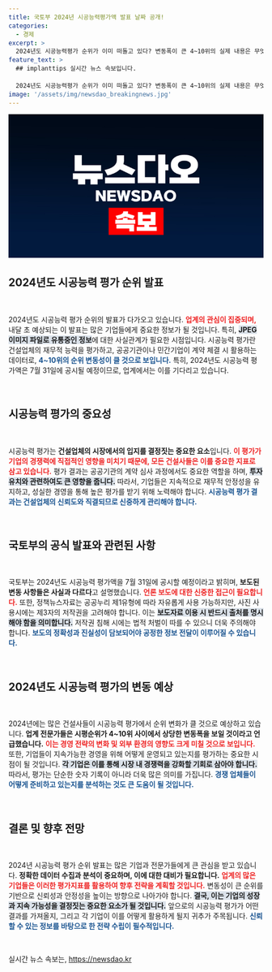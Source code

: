 ```yaml
---
title: 국토부 2024년 시공능력평가액 발표 날짜 공개!
categories:
  - 경제
excerpt: >
  2024년도 시공능력평가 순위가 이미 떠돌고 있다? 변동폭이 큰 4~10위의 실제 내용은 무엇일까? 국토부의 경고와 함께 진실을 파헤쳐 보자! 클릭할 준비 되셨나요?
feature_text: >
  ## implanttips 실시간 뉴스 속보입니다.

  2024년도 시공능력평가 순위가 이미 떠돌고 있다? 변동폭이 큰 4~10위의 실제 내용은 무엇일까? 국토부의 경고와 함께 진실을 파헤쳐 보자! 클릭할 준비 되셨나요?
image: '/assets/img/newsdao_breakingnews.jpg'
---
```


<p><img src="/assets/img/newsdao_breakingnews.jpg" alt="implanttips 속보" /></p>

<h2 data-ke-size="size26">2024년도 시공능력 평가 순위 발표</h2>

<p data-ke-size="size16">&nbsp;</p>

<p>2024년도 시공능력 평가 순위의 발표가 다가오고 있습니다. <b><span style="color: #ee2323;">업계의 관심이 집중되며,</span></b> 내달 초 예상되는 이 발표는 많은 기업들에게 중요한 정보가 될 것입니다. 특히, <b><span style="background-color: #21538527;">JPEG 이미지 파일로 유통중인 정보</span></b>에 대한 사실관계가 필요한 시점입니다. 시공능력 평가란 건설업체의 재무적 능력을 평가하고, 공공기관이나 민간기업이 계약 체결 시 활용하는 데이터로, <b><span style="color: #1a5490;">4~10위의 순위 변동성이 클 것으로 보입니다.</span></b> 특히, 2024년도 시공능력 평가액은 7월 31일에 공시될 예정이므로, 업계에서는 이를 기다리고 있습니다.</p>

<p data-ke-size="size16">&nbsp;</p>

<h2 data-ke-size="size26">시공능력 평가의 중요성</h2>

<p data-ke-size="size16">&nbsp;</p>

<p>시공능력 평가는 <b>건설업체의 시장에서의 입지를 결정짓는 중요한 요소</b>입니다. <b><span style="color: #ee2323;">이 평가가 기업의 경쟁력에 직접적인 영향을 미치기 때문에, 모든 건설사들은 이를 중요한 지표로 삼고 있습니다.</span></b> 평가 결과는 공공기관의 계약 심사 과정에서도 중요한 역할을 하며, <b><span style="background-color: #21538527;">투자 유치와 관련하여도 큰 영향을 줍니다.</span></b> 따라서, 기업들은 지속적으로 재무적 안정성을 유지하고, 성실한 경영을 통해 높은 평가를 받기 위해 노력해야 합니다. <b><span style="color: #1a5490;">시공능력 평가 결과는 건설업체의 신뢰도와 직결되므로 신중하게 관리해야 합니다.</span></b></p>

<p data-ke-size="size16">&nbsp;</p>

<h2 data-ke-size="size26">국토부의 공식 발표와 관련된 사항</h2>

<p data-ke-size="size16">&nbsp;</p>

<p>국토부는 2024년도 시공능력 평가액을 7월 31일에 공시할 예정이라고 밝히며, <b>보도된 변동 사항들은 사실과 다르다</b>고 설명했습니다. <b><span style="color: #ee2323;">언론 보도에 대한 신중한 접근이 필요합니다.</span></b> 또한, 정책뉴스자료는 공공누리 제1유형에 따라 자유롭게 사용 가능하지만, 사진 사용시에는 제3자의 저작권을 고려해야 합니다. 이는 <b><span style="background-color: #21538527;">보도자료 이용 시 반드시 출처를 명시해야 함을 의미합니다.</span></b> 저작권 침해 시에는 법적 처벌이 따를 수 있으니 더욱 주의해야 합니다. <b><span style="color: #1a5490;">보도의 정확성과 진실성이 담보되어야 공정한 정보 전달이 이루어질 수 있습니다.</span></b></p>

<p data-ke-size="size16">&nbsp;</p>

<h2 data-ke-size="size26">2024년도 시공능력 평가의 변동 예상</h2>

<p data-ke-size="size16">&nbsp;</p>

<p>2024년에는 많은 건설사들이 시공능력 평가에서 순위 변화가 클 것으로 예상하고 있습니다. <b>업계 전문가들은 시평순위가 4~10위 사이에서 상당한 변동폭을 보일 것이라고 언급했습니다.</b> <b><span style="color: #ee2323;">이는 경영 전략의 변화 및 외부 환경의 영향도 크게 미칠 것으로 보입니다.</span></b> 또한, 기업들이 지속가능한 경영을 위해 어떻게 운영되고 있는지를 평가하는 중요한 시점이 될 것입니다. <b><span style="background-color: #21538527;">각 기업은 이를 통해 시장 내 경쟁력을 강화할 기회로 삼아야 합니다.</span></b> 따라서, 평가는 단순한 숫자 기록이 아니라 더욱 많은 의미를 가집니다. <b><span style="color: #1a5490;">경쟁 업체들이 어떻게 준비하고 있는지를 분석하는 것도 큰 도움이 될 것입니다.</span></b></p>

<p data-ke-size="size16">&nbsp;</p>

<h2 data-ke-size="size26">결론 및 향후 전망</h2>

<p data-ke-size="size16">&nbsp;</p>

<p>2024년 시공능력 평가 순위 발표는 많은 기업과 전문가들에게 큰 관심을 받고 있습니다. <b>정확한 데이터 수집과 분석이 중요하며, 이에 대한 대비가 필요합니다.</b> <b><span style="color: #ee2323;">업계의 많은 기업들은 이러한 평가지표를 활용하여 향후 전략을 계획할 것입니다.</span></b> 변동성이 큰 순위를 기반으로 신뢰성과 안정성을 높이는 방향으로 나아가야 합니다. <b><span style="background-color: #21538527;">결국, 이는 기업의 성장과 지속 가능성을 결정짓는 중요한 요소가 될 것입니다.</span></b> 앞으로의 시공능력 평가가 어떤 결과를 가져올지, 그리고 각 기업이 이를 어떻게 활용하게 될지 귀추가 주목됩니다. <b><span style="color: #1a5490;">신뢰할 수 있는 정보를 바탕으로 한 전략 수립이 필수적입니다.</span></b></p>

<p data-ke-size="size16">&nbsp;</p>
실시간 뉴스 속보는, <a href="https://newsdao.kr" rel="dofollow">https://newsdao.kr</a>


